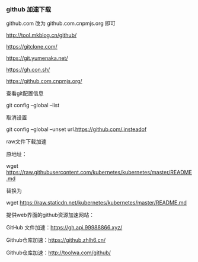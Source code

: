 ### github 加速下载

github.com 改为 github.com.cnpmjs.org 即可

http://tool.mkblog.cn/github/

https://gitclone.com/

https://git.yumenaka.net/

https://gh.con.sh/

https://github.com.cnpmjs.org/

查看git配置信息

git config –global –list

取消设置

git config –global –unset url.https://github.com/.insteadof

raw文件下载加速

原地址：

wget https://raw.githubusercontent.com/kubernetes/kubernetes/master/README.md

替换为

wget https://raw.staticdn.net/kubernetes/kubernetes/master/README.md

提供web界面的github资源加速网站：

GitHub 文件加速：https://gh.api.99988866.xyz/

Github仓库加速：https://github.zhlh6.cn/

Github仓库加速：http://toolwa.com/github/